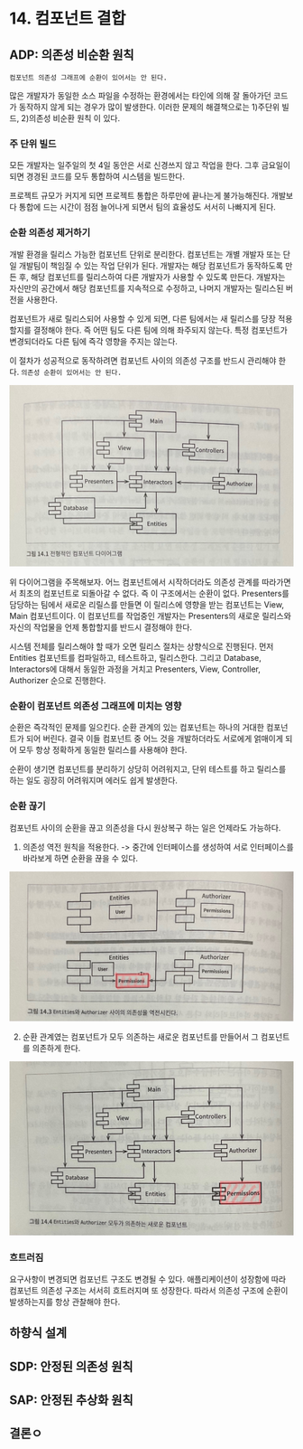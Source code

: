 # 14. 컴포넌트 결합
## ADP: 의존성 비순환 원칙
`컴포넌트 의존성 그래프에 순환이 있어서는 안 된다.`

많은 개발자가 동일한 소스 파일을 수정하는 환경에서는 타인에 의해 잘 돌아가던 코드가 동작하지 않게 되는 경우가 많이 발생한다. 이러한 문제의 해결책으로는 1)주단위 빌드, 2)의존성 비순환 원칙 이 있다.

### 주 단위 빌드
모든 개발자는 일주일의 첫 4일 동안은 서로 신경쓰지 않고 작업을 한다. 그후 금요일이 되면 경경된 코드를 모두 통합하여 시스템을 빌드한다.

프로젝트 규모가 커지게 되면 프로젝트 통합은 하루만에 끝나는게 불가능해진다. 개발보다 통합에 드는 시간이 점점 늘어나게 되면서 팀의 효율성도 서서히 나빠지게 된다.

### 순환 의존성 제거하기
개발 환경을 릴리스 가능한 컴포넌트 단위로 분리한다. 컴포넌트는 개별 개발자 또는 단일 개발팀이 책임질 수 있는 작업 단위가 된다. 개발자는 해당 컴포넌트가 동작하도록 만든 후, 해당 컴포넌트를 릴리스하여 다른 개발자가 사용할 수 있도록 만든다. 개발자는 자신만의 공간에서 해당 컴포넌트를 지속적으로 수정하고, 나머지 개발자는 릴리스된 버전을 사용한다.

컴포넌트가 새로 릴리스되어 사용할 수 있게 되면, 다른 팀에서는 새 릴리스를 당장 적용할지를 결정해야 한다. 즉 어떤 팀도 다른 팀에 의해 좌주되지 않는다. 특정 컴포넌트가 변경되더라도 다른 팀에 즉각 영향을 주지는 않는다. 

이 절차가 성공적으로 동작하려면 컴포넌트 사이의 의존성 구조를 반드시 관리해야 한다. `의존성 순환이 있어서는 안 된다.`

<img src = "img/컴포넌트다이어그램.jpeg" width="700px">

위 다이어그램을 주목해보자. 어느 컴포넌트에서 시작하더라도 의존성 관계를 따라가면서 최초의 컴포넌트로 되돌아갈 수 없다. 즉 이 구조에서는 순환이 없다. Presenters를 담당하는 팀에서 새로운 리릴스를 만들면 이 릴리스에 영향을 받는 컴포넌트는 View, Main 컴포넌트이다. 이 컴포넌트를 작업중인 개발자는 Presenters의 새로운 릴리스와 자신의 작업물을 언제 통합할지를 반드시 결정해야 한다.

시스템 전체를 릴리스해야 할 때가 오면 릴리스 절차는 상향식으로 진행된다. 먼저 Entities 컴포넌트를 컴파일하고, 테스트하고, 릴리스한다. 그리고 Database, Interactors에 대해서 동일한 과정을 거치고 Presenters, View, Controller, Authorizer 순으로 진행한다.

### 순환이 컴포넌트 의존성 그래프에 미치는 영향
순환은 즉각적인 문제를 일으킨다. 순환 관계의 있는 컴포넌트는 하나의 거대한 컴포넌트가 되어 버린다. 결국 이들 컴포넌트 중 어느 것을 개발하더라도 서로에게 얽매이게 되어 모두 항상 정확하게 동일한 릴리스를 사용해야 한다.

순환이 생기면 컴포넌트를 분리하기 상당히 어려워지고, 단위 테스트를 하고 릴리스를 하는 일도 굉장히 어려워지며 에러도 쉽게 발생한다. 

### 순환 끊기
컴포넌트 사이의 순환을 끊고 의존성을 다시 원상복구 하는 일은 언제라도 가능하다.
1. 의존성 역전 원칙을 적용한다. -> 중간에 인터페이스를 생성하여 서로 인터페이스를 바라보게 하면 순환을 끊을 수 있다.

<img src = "img/의존성역전.jpeg" width="700px">

2. 순환 관계였는 컴포넌트가 모두 의존하는 새로운 컴포넌트를 만들어서 그 컴포넌트를 의존하게 한다.

<img src = "img/새로운컴포넌트.jpeg" width="700px">

### 흐트러짐
요구사항이 변경되면 컴포넌트 구조도 변경될 수 있다. 애플리케이션이 성장함에 따라 컴포넌트 의존성 구조는 서서히 흐트러지며 또 성장한다. 따라서 의존성 구조에 순환이 발생하는지를 항상 관찰해야 한다.

## 하향식 설계


## SDP: 안정된 의존성 원칙

## SAP: 안정된 추상화 원칙

## 결론ㅇ
